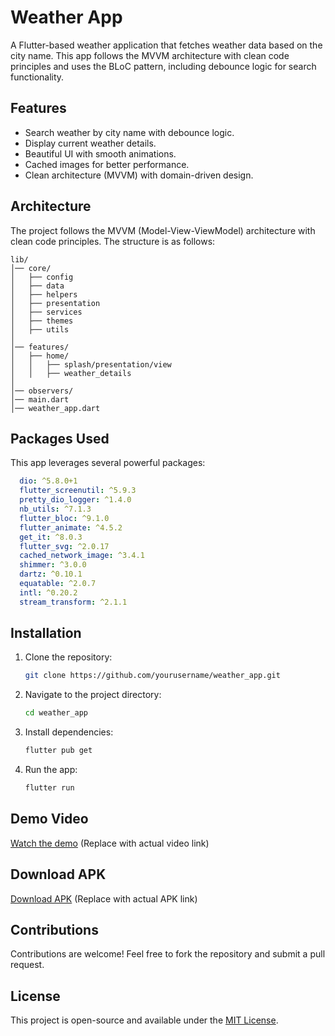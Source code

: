 # Weather App

A Flutter-based weather application that fetches weather data based on the city name. This app follows the MVVM architecture with clean code principles and uses the BLoC pattern, including debounce logic for search functionality.

## Features
- Search weather by city name with debounce logic.
- Display current weather details.
- Beautiful UI with smooth animations.
- Cached images for better performance.
- Clean architecture (MVVM) with domain-driven design.

## Architecture
The project follows the MVVM (Model-View-ViewModel) architecture with clean code principles. The structure is as follows:

```
lib/
│── core/
│   ├── config
│   ├── data
│   ├── helpers
│   ├── presentation
│   ├── services
│   ├── themes
│   ├── utils
│
│── features/
│   ├── home/
│   │   ├── splash/presentation/view
│   │   ├── weather_details
│
│── observers/
│── main.dart
│── weather_app.dart
```

## Packages Used
This app leverages several powerful packages:
```yaml
  dio: ^5.8.0+1
  flutter_screenutil: ^5.9.3
  pretty_dio_logger: ^1.4.0
  nb_utils: ^7.1.3
  flutter_bloc: ^9.1.0
  flutter_animate: ^4.5.2
  get_it: ^8.0.3
  flutter_svg: ^2.0.17
  cached_network_image: ^3.4.1
  shimmer: ^3.0.0
  dartz: ^0.10.1
  equatable: ^2.0.7
  intl: ^0.20.2
  stream_transform: ^2.1.1
```

## Installation
1. Clone the repository:
   ```sh
   git clone https://github.com/yourusername/weather_app.git
   ```
2. Navigate to the project directory:
   ```sh
   cd weather_app
   ```
3. Install dependencies:
   ```sh
   flutter pub get
   ```
4. Run the app:
   ```sh
   flutter run
   ```

## Demo Video
[Watch the demo](#) (Replace with actual video link)

## Download APK
[Download APK](#) (Replace with actual APK link)

## Contributions
Contributions are welcome! Feel free to fork the repository and submit a pull request.

## License
This project is open-source and available under the [MIT License](LICENSE).

